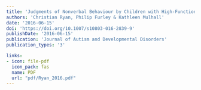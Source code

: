 ```yaml
---
title: 'Judgments of Nonverbal Behaviour by Children with High-Functioning Autism Spectrum Disorder: Can They Detect Signs of Winning and Losing from Brief Video Clips?'
authors: 'Christian Ryan, Philip Furley & Kathleen Mulhall'
date: '2016-06-15'
doi: 'https://doi.org/10.1007/s10803-016-2839-9'
publishDate: '2016-06-15'
publication: 'Journal of Autism and Developmental Disorders'
publication_types: '3'

links:
- icon: file-pdf
  icon_pack: fas
  name: PDF
  url: "pdf/Ryan_2016.pdf"
---
```


